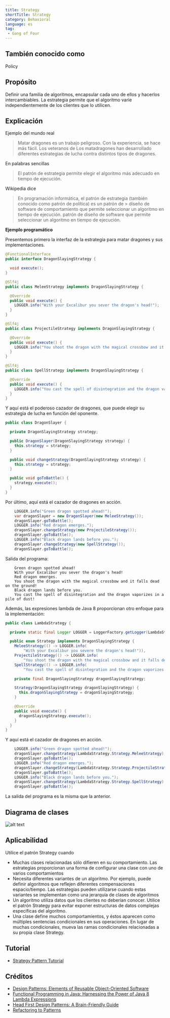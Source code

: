 ```yaml
---
title: Strategy
shortTitle: Strategy
category: Behavioral
language: es
tag:
 - Gang of Four
---
```


## También conocido como

Policy

## Propósito

Definir una familia de algoritmos, encapsular cada uno de ellos y hacerlos intercambiables. La estrategia permite
que el algoritmo varíe independientemente de los clientes que lo utilicen.

## Explicación

Ejemplo del mundo real

> Matar dragones es un trabajo peligroso. Con la experiencia, se hace más fácil. Los veteranos de
> Los matadragones han desarrollado diferentes estrategias de lucha contra distintos tipos de dragones.

En palabras sencillas

> El patrón de estrategia permite elegir el algoritmo más adecuado en tiempo de ejecución.

Wikipedia dice

> En programación informática, el patrón de estrategia (también conocido como patrón de política) es un patrón de > diseño de software de comportamiento que permite seleccionar un algoritmo en tiempo de ejecución.
> patrón de diseño de software que permite seleccionar un algoritmo en tiempo de ejecución.

**Ejemplo programático**

Presentemos primero la interfaz de la estrategia para matar dragones y sus implementaciones.

```java
@FunctionalInterface
public interface DragonSlayingStrategy {

  void execute();
}

@Slf4j
public class MeleeStrategy implements DragonSlayingStrategy {

  @Override
  public void execute() {
    LOGGER.info("With your Excalibur you sever the dragon's head!");
  }
}

@Slf4j
public class ProjectileStrategy implements DragonSlayingStrategy {

  @Override
  public void execute() {
    LOGGER.info("You shoot the dragon with the magical crossbow and it falls dead on the ground!");
  }
}

@Slf4j
public class SpellStrategy implements DragonSlayingStrategy {

  @Override
  public void execute() {
    LOGGER.info("You cast the spell of disintegration and the dragon vaporizes in a pile of dust!");
  }
}
```

Y aquí está el poderoso cazador de dragones, que puede elegir su estrategia de lucha en función del
oponente.

```java
public class DragonSlayer {

  private DragonSlayingStrategy strategy;

  public DragonSlayer(DragonSlayingStrategy strategy) {
    this.strategy = strategy;
  }

  public void changeStrategy(DragonSlayingStrategy strategy) {
    this.strategy = strategy;
  }

  public void goToBattle() {
    strategy.execute();
  }
}
```

Por último, aquí está el cazador de dragones en acción.

```java
    LOGGER.info("Green dragon spotted ahead!");
    var dragonSlayer = new DragonSlayer(new MeleeStrategy());
    dragonSlayer.goToBattle();
    LOGGER.info("Red dragon emerges.");
    dragonSlayer.changeStrategy(new ProjectileStrategy());
    dragonSlayer.goToBattle();
    LOGGER.info("Black dragon lands before you.");
    dragonSlayer.changeStrategy(new SpellStrategy());
    dragonSlayer.goToBattle();
```

Salida del programa:

```
    Green dragon spotted ahead!
    With your Excalibur you sever the dragon's head!
    Red dragon emerges.
    You shoot the dragon with the magical crossbow and it falls dead on the ground!
    Black dragon lands before you.
    You cast the spell of disintegration and the dragon vaporizes in a pile of dust!    
```

Además, las expresiones lambda de Java 8 proporcionan otro enfoque para la implementación:

```java
public class LambdaStrategy {

  private static final Logger LOGGER = LoggerFactory.getLogger(LambdaStrategy.class);

  public enum Strategy implements DragonSlayingStrategy {
    MeleeStrategy(() -> LOGGER.info(
        "With your Excalibur you severe the dragon's head!")),
    ProjectileStrategy(() -> LOGGER.info(
        "You shoot the dragon with the magical crossbow and it falls dead on the ground!")),
    SpellStrategy(() -> LOGGER.info(
        "You cast the spell of disintegration and the dragon vaporizes in a pile of dust!"));

    private final DragonSlayingStrategy dragonSlayingStrategy;

    Strategy(DragonSlayingStrategy dragonSlayingStrategy) {
      this.dragonSlayingStrategy = dragonSlayingStrategy;
    }

    @Override
    public void execute() {
      dragonSlayingStrategy.execute();
    }
  }
}
```

Y aquí está el cazador de dragones en acción.

```java
    LOGGER.info("Green dragon spotted ahead!");
    dragonSlayer.changeStrategy(LambdaStrategy.Strategy.MeleeStrategy);
    dragonSlayer.goToBattle();
    LOGGER.info("Red dragon emerges.");
    dragonSlayer.changeStrategy(LambdaStrategy.Strategy.ProjectileStrategy);
    dragonSlayer.goToBattle();
    LOGGER.info("Black dragon lands before you.");
    dragonSlayer.changeStrategy(LambdaStrategy.Strategy.SpellStrategy);
    dragonSlayer.goToBattle();
```

La salida del programa es la misma que la anterior.

## Diagrama de clases

![alt text](./etc/strategy_urm.png "Strategy")

## Aplicabilidad

Utilice el patrón Strategy cuando

* Muchas clases relacionadas sólo difieren en su comportamiento. Las estrategias proporcionan una forma de configurar una clase con uno de varios comportamientos
* Necesita diferentes variantes de un algoritmo. Por ejemplo, puede definir algoritmos que reflejen diferentes compensaciones espacio/tiempo. Las estrategias pueden utilizarse cuando estas variantes se implementan como una jerarquía de clases de algoritmos
* Un algoritmo utiliza datos que los clientes no deberían conocer. Utilice el patrón Strategy para evitar exponer estructuras de datos complejas específicas del algoritmo.
* Una clase define muchos comportamientos, y éstos aparecen como múltiples sentencias condicionales en sus operaciones. En lugar de muchas condicionales, mueva las ramas condicionales relacionadas a su propia clase Strategy.

## Tutorial 

* [Strategy Pattern Tutorial](https://www.journaldev.com/1754/strategy-design-pattern-in-java-example-tutorial)

## Créditos

* [Design Patterns: Elements of Reusable Object-Oriented Software](https://www.amazon.com/gp/product/0201633612/ref=as_li_tl?ie=UTF8&camp=1789&creative=9325&creativeASIN=0201633612&linkCode=as2&tag=javadesignpat-20&linkId=675d49790ce11db99d90bde47f1aeb59)
* [Functional Programming in Java: Harnessing the Power of Java 8 Lambda Expressions](https://www.amazon.com/gp/product/1937785467/ref=as_li_tl?ie=UTF8&camp=1789&creative=9325&creativeASIN=1937785467&linkCode=as2&tag=javadesignpat-20&linkId=7e4e2fb7a141631491534255252fd08b)
* [Head First Design Patterns: A Brain-Friendly Guide](https://www.amazon.com/gp/product/0596007124/ref=as_li_tl?ie=UTF8&camp=1789&creative=9325&creativeASIN=0596007124&linkCode=as2&tag=javadesignpat-20&linkId=6b8b6eea86021af6c8e3cd3fc382cb5b)
* [Refactoring to Patterns](https://www.amazon.com/gp/product/0321213351/ref=as_li_tl?ie=UTF8&camp=1789&creative=9325&creativeASIN=0321213351&linkCode=as2&tag=javadesignpat-20&linkId=2a76fcb387234bc71b1c61150b3cc3a7)
